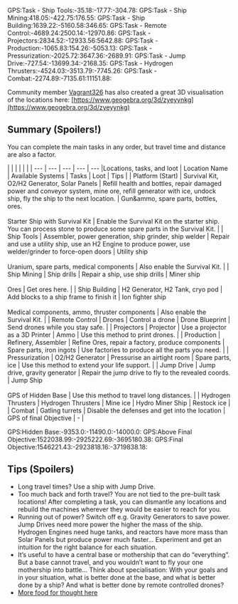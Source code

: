 GPS:Task - Ship Tools:-35.18:-17.77:-304.78:
GPS:Task - Ship Mining:418.05:-422.75:176.55:
GPS:Task - Ship Building:1639.22:-5160.58:346.65:
GPS:Task - Remote Control:-4689.24:2500.14:-12970.86:
GPS:Task - Projectors:2834.52:-12933.56:5642.88:
GPS:Task - Production:-1065.83:154.26:-5053.13:
GPS:Task - Pressurization:-2025.72:3647.36:-2689.91:
GPS:Task - Jump Drive:-727.54:-13699.34:-2168.35:
GPS:Task - Hydrogen Thrusters:-4524.03:-3513.79:-7745.26:
GPS:Task - Combat:-2274.89:-7135.61:11151.88: 

  
Community member [Vagrant326](https://steamcommunity.com/sharedfiles/filedetails/?id=1788959106) has also created a great 3D visualisation of the locations here: [https://www.geogebra.org/3d/zyeyynkg](https://www.geogebra.org/3d/zyeyynkg)

## Summary (Spoilers!)

You can complete the main tasks in any order, but travel time and distance are also a factor.

|     |     |     |     |     |
| --- | --- | --- | --- | --- |Locations, tasks, and loot
| Location Name | Available Systems | Tasks | Loot | Tips |
| Platform (Start) | Survival Kit, O2/H2 Generator, Solar Panels | Refill health and bottles, repair damaged power and conveyor system, mine ore, refill generator with ice, undock ship, fly the ship to the next location. | Gun&ammo, spare parts, bottles, ores.<br><br>Starter Ship with Survival Kit | Enable the Survival Kit on the starter ship. You can process stone to produce some spare parts in the Survival Kit. |
| Ship Tools | Assembler, power generation, ship grinder, ship welder | Repair and use a utility ship, use an H2 Engine to produce power, use welder/grinder to force-open doors | Utility ship<br><br>Uranium, spare parts, medical components | Also enable the Survival Kit. |
| Ship Mining | Ship drills | Repair a ship, use ship drills | Miner ship<br><br>Ores | Get ores here. |
| Ship Building | H2 Generator, H2 Tank, cryo pod | Add blocks to a ship frame to finish it | Ion fighter ship<br><br>Medical components, ammo, thruster components | Also enable the Survival Kit. |
| Remote Control | Drones | Control a drone | Drone Blueprint | Send drones while you stay safe. |
| Projectors | Projector | Use a projector as a 3D Printer | Ammo | Use this method to print drones. |
| Production | Refinery, Assembler | Refine Ores, repair a factory, produce components | Spare parts, iron ingots | Use factories to produce all the parts you need. |
| Pressurization | O2/H2 Generator | Pressurise an airtight room | Spare parts, ice | Use this method to extend your life support. |
| Jump Drive | Jump drive, gravity generator | Repair the jump drive to fly to the revealed coords. | Jump Ship<br><br>GPS of Hidden Base | Use this method to travel long distances. |
| Hydrogen Thrusters | Hydrogen Thrusters | Mine ice | Hydro Miner Ship | Restock ice |
| Combat | Gatling turrets | Disable the defenses and get into the location | GPS of final Objective | \-  |

GPS:Hidden Base:-9353.0:-11490.0:-14000.0:
GPS:Above Final Objective:1522038.99:-2925222.69:-3695180.38:
GPS:Final Objective:1546221.43:-2923818.16:-3719838.18:

## Tips (Spoilers)

*   Long travel times? Use a ship with Jump Drive.
*   Too much back and forth travel? You are not tied to the pre-built task locations! After completing a task, you can dismantle any locations and rebuild the machines wherever they would be easier to reach for you.
*   Running out of power? Switch off e.g. Gravity Generators to save power. Jump Drives need more power the higher the mass of the ship. Hydrogen Engines need huge tanks, and reactors have more mass than Solar Panels but produce power much faster… Experiment and get an intuition for the right balance for each situation.
*   It’s useful to have a central base or mothership that can do “everything”. But a base cannot travel, and you wouldn’t want to fly your one mothership into battle... Think about specialisation: With your goals and in your situation, what is better done at the base, and what is better done by a ship? And what is better done by remote controlled drones?
*   [More food for thought here](https://steamcommunity.com/sharedfiles/filedetails/?id=2372915317)
